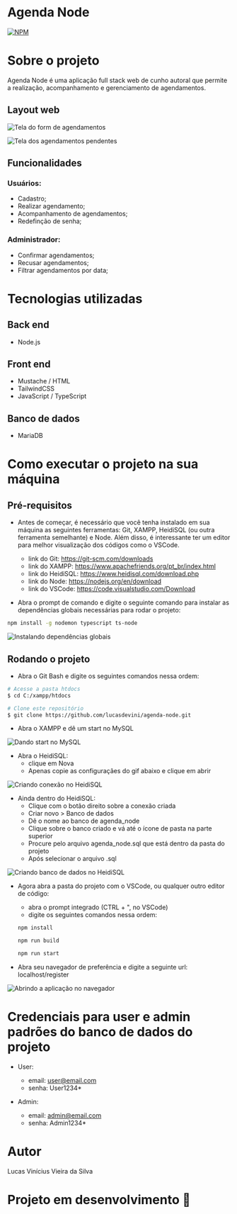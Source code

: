 # Agenda Node 
[![NPM](https://img.shields.io/npm/l/react)](https://github.com/lucasdevini/agenda-node/blob/master/LICENSE) 

# Sobre o projeto

Agenda Node é uma aplicação full stack web de cunho autoral que permite a realização, acompanhamento e gerenciamento de agendamentos.

## Layout web
![Tela do form de agendamentos](public/readme_content/images/schedule_form.png)

![Tela dos agendamentos pendentes](public/readme_content/images/peding_schedules.png)

## Funcionalidades
### Usuários:
- Cadastro;
- Realizar agendamento;
- Acompanhamento de agendamentos;
- Redefinção de senha;

### Administrador: 
- Confirmar agendamentos;
- Recusar agendamentos;
- Filtrar agendamentos por data;

# Tecnologias utilizadas
## Back end
- Node.js
## Front end
- Mustache / HTML
- TailwindCSS
- JavaScript / TypeScript
## Banco de dados
- MariaDB

# Como executar o projeto na sua máquina

## Pré-requisitos
- Antes de começar, é necessário que você tenha instalado em sua máquina as seguintes ferramentas: Git, XAMPP, HeidiSQL (ou outra ferramenta semelhante) e Node. Além disso, é interessante ter um editor para melhor visualização dos códigos como o VSCode.

  - link do Git: https://git-scm.com/downloads
  - link do XAMPP: https://www.apachefriends.org/pt_br/index.html
  - link do HeidiSQL: https://www.heidisql.com/download.php
  - link do Node: https://nodejs.org/en/download
  - link do VSCode: https://code.visualstudio.com/Download
  
- Abra o prompt de comando e digite o seguinte comando para instalar as dependências globais necessárias para rodar o projeto: 

```bash
npm install -g nodemon typescript ts-node
```

![Instalando dependências globais](public/readme_content/images/install_global_dependencies.png)

## Rodando o projeto
- Abra o Git Bash e digite os seguintes comandos nessa ordem: 

```bash
# Acesse a pasta htdocs
$ cd C:/xampp/htdocs
```

```bash
# Clone este repositório
$ git clone https://github.com/lucasdevini/agenda-node.git
```

- Abra o XAMPP e dê um start no MySQL

![Dando start no MySQL](public/readme_content/images/xampp.png) 

- Abra o HeidiSQL:
  - clique em Nova
  - Apenas copie as configuraçães do gif abaixo e clique em abrir
  
![Criando conexão no HeidiSQL](public/readme_content/gifs/gif_create_connection.gif)

- Ainda dentro do HeidiSQL:
  - Clique com o botão direito sobre a conexão criada
  - Criar novo > Banco de dados
  - Dê o nome ao banco de agenda_node
  - Clique sobre o banco criado e vá até o ícone de pasta na parte superior
  - Procure pelo arquivo agenda_node.sql que está dentro da pasta do projeto
  - Após selecionar o arquivo .sql
 
![Criando banco de dados no HeidiSQL](public/readme_content/gifs/gif_create_database.gif)

- Agora abra a pasta do projeto com o VSCode, ou qualquer outro editor de código:
    - abra o prompt integrado (CTRL + ", no VSCode)
    - digite os seguintes comandos nessa ordem:  

    ```bash
    npm install
    ```
    
    ```bash
    npm run build
    ```
    
    ```bash
    npm run start
    ```
    
- Abra seu navegador de preferência e digite a seguinte url: localhost/register

![Abrindo a aplicação no navegador](public/readme_content/gifs/gif_open_browser.gif)

# Credenciais para user e admin padrões do banco de dados do projeto
  - User: 
    - email: user@email.com
    - senha: User1234*

  - Admin:
    - email: admin@email.com
    - senha: Admin1234*

# Autor

Lucas Vinícius Vieira da Silva

# Projeto em desenvolvimento :construction:
